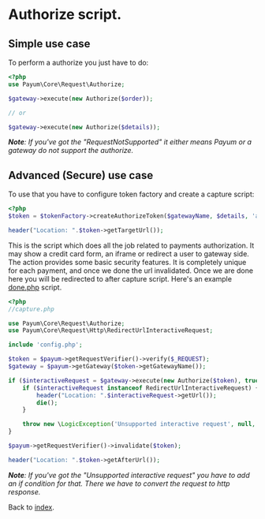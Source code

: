 # Authorize script.

## Simple use case

To perform a authorize you just have to do:

```php
<?php
use Payum\Core\Request\Authorize;

$gateway->execute(new Authorize($order));

// or

$gateway->execute(new Authorize($details));
```

_**Note**: If you've got the "RequestNotSupported" it either means Payum or a gateway do not support the authorize._

## Advanced (Secure) use case

To use that you have to configure token factory and create a capture script:

```php
<?php
$token = $tokenFactory->createAuthorizeToken($gatewayName, $details, 'afterAuthorizeUrl');

header("Location: ".$token->getTargetUrl());
```

This is the script which does all the job related to payments authorization. 
It may show a credit card form, an iframe or redirect a user to gateway side. 
The action provides some basic security features. It is completely unique for each payment, and once we done the url invalidated.
Once we are done here you will be redirected to after capture script. Here's an example [done.php](done-script.md) script.

```php
<?php
//capture.php

use Payum\Core\Request\Authorize;
use Payum\Core\Request\Http\RedirectUrlInteractiveRequest;

include 'config.php';

$token = $payum->getRequestVerifier()->verify($_REQUEST);
$gateway = $payum->getGateway($token->getGatewayName());

if ($interactiveRequest = $gateway->execute(new Authorize($token), true)) {
    if ($interactiveRequest instanceof RedirectUrlInteractiveRequest) {
        header("Location: ".$interactiveRequest->getUrl());
        die();
    }

    throw new \LogicException('Unsupported interactive request', null, $interactiveRequest);
}

$payum->getRequestVerifier()->invalidate($token);

header("Location: ".$token->getAfterUrl());
```

_**Note**: If you've got the "Unsupported interactive request" you have to add an if condition for that. There we have to convert the request to http response._

Back to [index](index.md).
